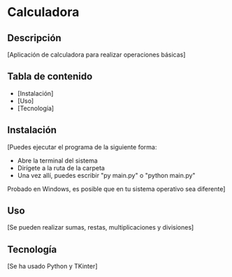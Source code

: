 # Calculadora

## Descripción

[Aplicación de calculadora para realizar operaciones básicas]

## Tabla de contenido

- [Instalación]
- [Uso]
- [Tecnología]

## Instalación

[Puedes ejecutar el programa de la siguiente forma:

- Abre la terminal del sistema
- Dirígete a la ruta de la carpeta
- Una vez allí, puedes escribir "py main.py" o "python main.py"

Probado en Windows, es posible que en tu sistema operativo sea diferente]

## Uso

[Se pueden realizar sumas, restas, multiplicaciones y divisiones]

## Tecnología

[Se ha usado Python y TKinter]